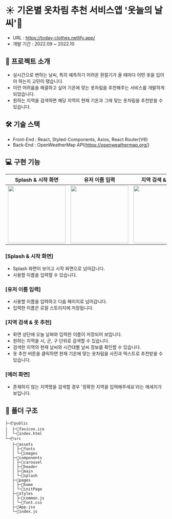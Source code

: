 # ☀️ 기온별 옷차림 추천 서비스앱 '옷늘의 날씨'👕
- URL : https://today-clothes.netlify.app/
- 개발 기간 : 2022.09 ~ 2022.10

## 📖 프로젝트 소개
- 실시간으로 변하는 날씨, 특히 예측하기 어려운 환절기가 올 때마다 어떤 옷을 입어야 하는지 고민이 됐습니다.
- 이런 어려움을 해결하고 싶어 기온에 맞는 옷차림을 추천해주는 서비스를 개발하게 되었습니다.
- 원하는 지역을 검색하면 해당 지역의 현재 기온과 그에 맞는 옷차림을 추천받을 수 있습니다.
 
## 🛠 기술 스택
- Front-End : React, Styled-Components, Axios, React Router(V6)
- Back-End : OpenWeatherMap API(https://openweathermap.org/)

## 💻 구현 기능

<div>

|Splash & 시작 화면 | 유저 이름 입력 | 지역 검색 & 옷 추천| 에러 화면 |
|:---:|:---:|:---:|:---:|
|<img src="https://user-images.githubusercontent.com/99578007/196025627-5b855f62-307c-4368-85e9-16276483a02f.gif" width=180 />|<img src="https://user-images.githubusercontent.com/99578007/196025682-d64ac80c-331d-4236-8df6-204570fbe126.gif" width=180 />|<img src="https://user-images.githubusercontent.com/99578007/196025685-068fde1a-bc3b-44a5-97a4-7d93d2316234.gif" width=180 />|<img src="https://user-images.githubusercontent.com/99578007/196033598-3f41d3fa-8d83-4002-b129-42f8890cb21f.gif" width=180 />

</div>

### [Splash & 시작 화면]	
- Splash 화면이 보이고 시작 화면으로 넘어갑니다.
- 사용할 이름을 입력할 수 있습니다.

### [유저 이름 입력]
- 사용할 이름을 입력하고 다음 페이지로 넘어갑니다.
- 입력한 이름은 로컬 스토리지에 저장됩니다.

### [지역 검색 & 옷 추천]
- 화면 상단에 오늘 날짜와 입력한 이름이 저장되어 보입니다.
- 원하는 지역을 시, 군, 구 단위로 검색할 수 있습니다.
- 검색한 지역의 현재 날씨와 시간대별 날씨 정보를 확인할 수 있습니다.
- 옷 추천 버튼을 클릭하면 현재 기온에 맞는 옷차림을 사진과 텍스트로 추천받을 수 있습니다.

### [에러 화면]
- 존재하지 않는 지역명을 검색할 경우 '정확한 지역을 입력해주세요'라는 메세지가 보입니다.

## 📁 폴더 구조
```
├─📦public
│  ├─📄favicon.ico
│  └─📄index.html
└─📦src
   ├─📂assets
   │ ├─📁fonts
   │ └─📁images
   ├─📂components
   │ ├─📁carousel
   │ ├─📁header
   │ ├─📁main
   │ └─📁splash
   ├─📂pages
   │ ├─📁home
   │ └─📁initPage
   ├─📂styles
   │ ├─📄common.js
   │ └─📄font.css
   ├─📄App.jsx
   └─📄index.js
```
